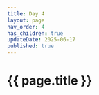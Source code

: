 ```yaml
---
title: Day 4 
layout: page
nav_order: 4
has_children: true
updateDate: 2025-06-17
published: true 
---
```


# {{ page.title }}
